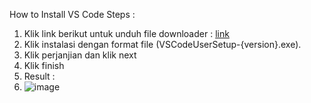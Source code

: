How to Install VS Code
Steps : 

1. Klik link berikut untuk unduh file downloader : [link](https://code.visualstudio.com/download)
2. Klik instalasi dengan format file (VSCodeUserSetup-{version}.exe).
3. Klik perjanjian dan klik next
4. Klik finish
5. Result :
6. ![image](https://github.com/raninurf/pertemuan1-basis-data/assets/148309195/bbdb220e-62de-46ee-b18e-af206f9739b6)
